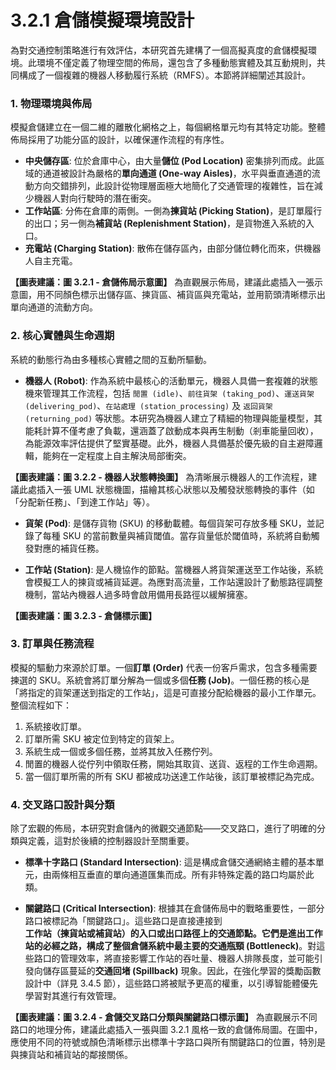 # 3.2.1 倉儲模擬環境設計

為對交通控制策略進行有效評估，本研究首先建構了一個高擬真度的倉儲模擬環境。此環境不僅定義了物理空間的佈局，還包含了多種動態實體及其互動規則，共同構成了一個複雜的機器人移動履行系統（RMFS）。本節將詳細闡述其設計。

### 1. 物理環境與佈局

模擬倉儲建立在一個二維的離散化網格之上，每個網格單元均有其特定功能。整體佈局採用了功能分區的設計，以確保運作流程的有序性。

-   **中央儲存區**: 位於倉庫中心，由大量**儲位 (Pod Location)** 密集排列而成。此區域的通道被設計為嚴格的**單向通道 (One-way Aisles)**，水平與垂直通道的流動方向交錯排列，此設計從物理層面極大地簡化了交通管理的複雜性，旨在減少機器人對向行駛時的潛在衝突。
-   **工作站區**: 分佈在倉庫的兩側。一側為**揀貨站 (Picking Station)**，是訂單履行的出口；另一側為**補貨站 (Replenishment Station)**，是貨物進入系統的入口。
-   **充電站 (Charging Station)**: 散佈在儲存區內，由部分儲位轉化而來，供機器人自主充電。

**【圖表建議：圖 3.2.1 - 倉儲佈局示意圖】**
為直觀展示佈局，建議此處插入一張示意圖，用不同顏色標示出儲存區、揀貨區、補貨區與充電站，並用箭頭清晰標示出單向通道的流動方向。

### 2. 核心實體與生命週期

系統的動態行為由多種核心實體之間的互動所驅動。

-   **機器人 (Robot)**: 作為系統中最核心的活動單元，機器人具備一套複雜的狀態機來管理其工作流程，包括 `閒置 (idle)`、`前往貨架 (taking_pod)`、`運送貨架 (delivering_pod)`、`在站處理 (station_processing)` 及 `返回貨架 (returning_pod)` 等狀態。本研究為機器人建立了精細的物理與能量模型，其能耗計算不僅考慮了負載，還涵蓋了啟動成本與再生制動（剎車能量回收），為能源效率評估提供了堅實基礎。此外，機器人具備基於優先級的自主避障邏輯，能夠在一定程度上自主解決局部衝突。

**【圖表建議：圖 3.2.2 - 機器人狀態轉換圖】**
為清晰展示機器人的工作流程，建議此處插入一張 UML 狀態機圖，描繪其核心狀態以及觸發狀態轉換的事件（如「分配新任務」、「到達工作站」等）。

-   **貨架 (Pod)**: 是儲存貨物 (SKU) 的移動載體。每個貨架可存放多種 SKU，並記錄了每種 SKU 的當前數量與補貨閾值。當存貨量低於閾值時，系統將自動觸發對應的補貨任務。

-   **工作站 (Station)**: 是人機協作的節點。當機器人將貨架運送至工作站後，系統會模擬工人的揀貨或補貨延遲。為應對高流量，工作站還設計了動態路徑調整機制，當站內機器人過多時會啟用備用長路徑以緩解擁塞。

**【圖表建議：圖 3.2.3 - 倉儲標示圖】**
### 3. 訂單與任務流程

模擬的驅動力來源於訂單。一個**訂單 (Order)** 代表一份客戶需求，包含多種需要揀選的 SKU。系統會將訂單分解為一個或多個**任務 (Job)**。一個任務的核心是「將指定的貨架運送到指定的工作站」，這是可直接分配給機器的最小工作單元。整個流程如下：
1.  系統接收訂單。
2.  訂單所需 SKU 被定位到特定的貨架上。
3.  系統生成一個或多個任務，並將其放入任務佇列。
4.  閒置的機器人從佇列中領取任務，開始其取貨、送貨、返程的工作生命週期。
5.  當一個訂單所需的所有 SKU 都被成功送達工作站後，該訂單被標記為完成。

### 4. 交叉路口設計與分類

除了宏觀的佈局，本研究對倉儲內的微觀交通節點——交叉路口，進行了明確的分類與定義，這對於後續的控制器設計至關重要。

-   **標準十字路口 (Standard Intersection)**: 這是構成倉儲交通網絡主體的基本單元，由兩條相互垂直的單向通道匯集而成。所有非特殊定義的路口均屬於此類。

-   **關鍵路口 (Critical Intersection)**: 根據其在倉儲佈局中的戰略重要性，一部分路口被標記為「關鍵路口」。這些路口是直接連接到**工作站（揀貨站或補貨站）**的入口或出口路徑上的交通節點。它們是進出工作站的必經之路，構成了整個倉儲系統中最主要的交通**瓶頸 (Bottleneck)**。對這些路口的管理效率，將直接影響工作站的吞吐量、機器人排隊長度，並可能引發向儲存區蔓延的**交通回堵 (Spillback)** 現象。因此，在強化學習的獎勵函數設計中（詳見 3.4.5 節），這些路口將被賦予更高的權重，以引導智能體優先學習對其進行有效管理。

**【圖表建議：圖 3.2.4 - 倉儲交叉路口分類與關鍵路口標示圖】**
為直觀展示不同路口的地理分佈，建議此處插入一張與圖 3.2.1 風格一致的倉儲佈局圖。在圖中，應使用不同的符號或顏色清晰標示出標準十字路口與所有關鍵路口的位置，特別是與揀貨站和補貨站的鄰接關係。 